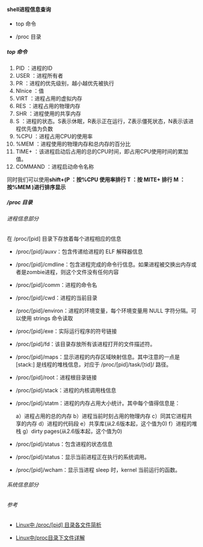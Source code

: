 #### shell进程信息查询

- top 命令

- /proc 目录

##### top 命令

1. PID ：进程的ID
2. USER ：进程所有者
3. PR ：进程的优先级别，越小越优先被执行
4. NInice ：值
5. VIRT ：进程占用的虚拟内存
6. RES ：进程占用的物理内存
7. SHR ：进程使用的共享内存
8. S ：进程的状态。S表示休眠，R表示正在运行，Z表示僵死状态，N表示该进程优先值为负数
9. %CPU ：进程占用CPU的使用率
10. %MEM ：进程使用的物理内存和总内存的百分比
11. TIME+ ：该进程启动后占用的总的CPU时间，即占用CPU使用时间的累加值。
12. COMMAND ：进程启动命令名称

同时我们可以使用**shift+(P ：按%CPU 使用率排行 T ：按 MITE+ 排行 M ：按%MEM )进行排序显示**

##### /proc 目录

###### 进程信息部分

在 /proc/[pid] 目录下存放着每个进程相应的信息

- /proc/[pid]/auxv：包含传递给进程的 ELF 解释器信息

- /proc/[pid]/cmdline：包含进程完成的命令行信息。如果进程被交换出内存或者是zombie进程，则这个文件没有任何内容

- /proc/[pid]/comm：进程的命令名

- /proc/[pid]/cwd：进程的当前目录

- /proc/[pid]/environ：进程的环境变量，每个环境变量用 NULL 字符分隔。可以使用 strings 命令读取

- /proc/[pid]/exe：实际运行程序的符号链接

- /proc/[pid]/fd：该目录存放所有该进程打开的文件描述符。

- /proc/[pid]/maps：显示进程的内存区域映射信息。其中注意的一点是 [stack:] 是线程的堆栈信息，对应于 /proc/[pid]/task/[tid]/ 路径。

- /proc/[pid]/root：进程根目录链接

- /proc/[pid]/stack：进程的内核调用栈信息

- /proc/[pid]/statm：进程的内存占用大小统计。其中每个值得信息是：
  
  a）进程占用的总的内存
  b）进程当前时刻占用的物理内存
  c）同其它进程共享的内存
  d）进程的代码段
  e）共享库(从2.6版本起，这个值为0)
  f）进程的堆栈
  g）dirty pages(从2.6版本起，这个值为0)

- /proc/[pid]/status：包含进程的状态信息

- /proc/[pid]/status：显示当前进程正在执行的系统调用。

- /proc/[pid]/wcham：显示当进程 sleep 时，kernel 当前运行的函数。

###### 系统信息部分

###### 参考

- [Linux中 /proc/[pid] 目录各文件简析](https://www.cnblogs.com/DataArt/p/10089850.html)

- [Linux中/proc目录下文件详解](https://www.cnblogs.com/baiduboy/p/6098226.html)
